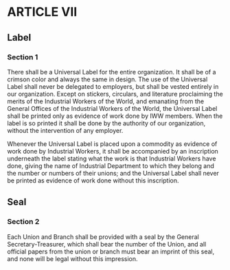 # ARTICLE VII

## Label

### Section 1

There shall be a Universal Label for the entire organization. It shall be of a crimson color and always the same in design. The use of the Universal Label shall never be delegated to employers, but shall be vested entirely in our organization. Except on stickers, circulars, and literature proclaiming the merits of the Industrial Workers of the World, and emanating from the General Offices of the Industrial Workers of the World, the Universal Label shall be printed only as evidence of work done by IWW members. When the label is so printed it shall be done by the authority of our organization, without the intervention of any employer.

Whenever the Universal Label is placed upon a commodity as evidence of work done by Industrial Workers, it shall be accompanied by an inscription underneath the label stating what the work is that Industrial Workers have done, giving the name of Industrial Department to which they belong and the number or numbers of their unions; and the Universal Label shall never be printed as evidence of work done without this inscription.

## Seal

### Section 2
Each Union and Branch shall be provided with a seal by the General Secretary-Treasurer, which shall bear the number of the Union, and all official papers from the union or branch must bear an imprint of this seal, and none will be legal without this impression.
